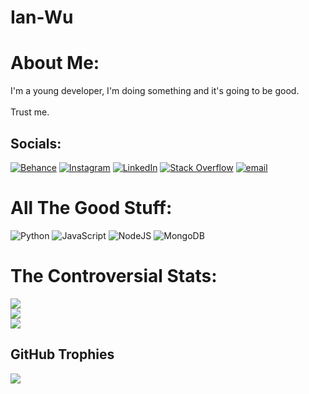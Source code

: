 # Ian-Wu

# About Me:
I'm a young developer, I'm doing something and it's going to be good. <br><br>Trust me.


## Socials:
[![Behance](https://img.shields.io/badge/Behance-1769ff?logo=behance&logoColor=white)](https://behance.net/ianw-u) [![Instagram](https://img.shields.io/badge/Instagram-%23E4405F.svg?logo=Instagram&logoColor=white)](https://instagram.com/ia_nwu) [![LinkedIn](https://img.shields.io/badge/LinkedIn-%230077B5.svg?logo=linkedin&logoColor=white)](https://linkedin.com/in/ianw-u) [![Stack Overflow](https://img.shields.io/badge/-Stackoverflow-FE7A16?logo=stack-overflow&logoColor=white)](https://stackoverflow.com/users/31592069) [![email](https://img.shields.io/badge/Email-D14836?logo=gmail&logoColor=white)](mailto:ian.awesome.tube@gmail.com) 

# All The Good Stuff:
![Python](https://img.shields.io/badge/python-3670A0?style=for-the-badge&logo=python&logoColor=ffdd54) ![JavaScript](https://img.shields.io/badge/javascript-%23323330.svg?style=for-the-badge&logo=javascript&logoColor=%23F7DF1E) ![NodeJS](https://img.shields.io/badge/node.js-6DA55F?style=for-the-badge&logo=node.js&logoColor=white) ![MongoDB](https://img.shields.io/badge/MongoDB-%234ea94b.svg?style=for-the-badge&logo=mongodb&logoColor=white)
# The Controversial Stats:
![](https://github-readme-stats.vercel.app/api?username=IanW-u&theme=default&hide_border=false&include_all_commits=false&count_private=false)<br/>
![](https://nirzak-streak-stats.vercel.app/?user=IanW-u&theme=default&hide_border=false)<br/>
![](https://github-readme-stats.vercel.app/api/top-langs/?username=IanW-u&theme=default&hide_border=false&include_all_commits=false&count_private=false&layout=compact)

## GitHub Trophies
![](https://github-profile-trophy.vercel.app/?username=IanW-u&theme=default&no-frame=false&no-bg=true&margin-w=4)

